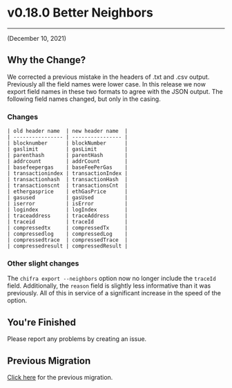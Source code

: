 # v0.18.0 Better Neighbors

---

(December 10, 2021)

## Why the Change?

We corrected a previous mistake in the headers of .txt and .csv output. Previously all the field names were lower case. In this release we now export field names in these two formats to agree with the JSON output. The following field names changed, but only in the casing.

### Changes

    | old header name  | new header name  |
    | ---------------- | ---------------- |
    | blocknumber      | blockNumber      |
    | gaslimit         | gasLimit         |
    | parenthash       | parentHash       |
    | addrcount        | addrCount        |
    | basefeepergas    | baseFeePerGas    |
    | transactionindex | transactionIndex |
    | transactionhash  | transactionHash  |
    | transactionscnt  | transactionsCnt  |
    | ethergasprice    | ethGasPrice      |
    | gasused          | gasUsed          |
    | iserror          | isError          |
    | logindex         | logIndex         |
    | traceaddress     | traceAddress     |
    | traceid          | traceId          |
    | compressedtx     | compressedTx     |
    | compressedlog    | compressedLog    |
    | compressedtrace  | compressedTrace  |
    | compressedresult | compressedResult |

### Other slight changes

The `chifra export --neighbors` option now no longer include the `traceId` field. Additionally, the `reason` field is slightly less informative than it was previously. All of this in service of a significant increase in the speed of the option.

## You're Finished

Please report any problems by creating an issue.

## Previous Migration

[Click here](./README-v0.17.0.md) for the previous migration.
